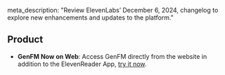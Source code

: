 meta_description: "Review ElevenLabs’ December 6, 2024, changelog to explore new enhancements and updates to the platform."

## Product

- **GenFM Now on Web**: Access GenFM directly from the website in addition to the ElevenReader App, [try it now](https://elevenlabs.io/app/projects).
